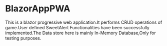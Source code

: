 # BlazorAppPWA
This is a blazor progressive web application.It performs CRUD operations of game.User defined SweetAlert Functionalities have been successfully implemented.The Data store here is mainly In-Memory Database,Only for testing purposes.
